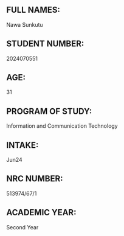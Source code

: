 ## FULL NAMES: 
Nawa Sunkutu 
## STUDENT NUMBER: 
2024070551 
## AGE: 
31 
## PROGRAM OF STUDY: 
Information and Communication Technology 
## INTAKE: 
Jun24 
## NRC NUMBER: 
513974/67/1 
## ACADEMIC YEAR: 
Second Year
